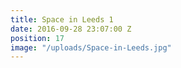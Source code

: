 ```yaml
---
title: Space in Leeds 1
date: 2016-09-28 23:07:00 Z
position: 17
image: "/uploads/Space-in-Leeds.jpg"
---
```


